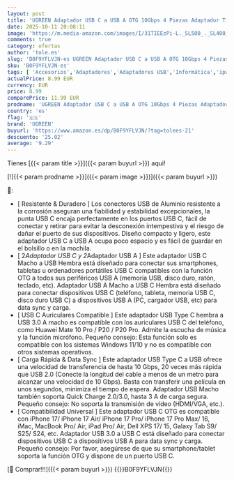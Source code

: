 ```yaml
---
layout: post
title: 'UGREEN Adaptador USB C a USB A OTG 10Gbps 4 Piezas Adaptador Tipo A a Tipo C Carga Rápida Data Sync Compatible con iPhone 17 Pro MAX Air MacBook Air iPad Galaxy S25'
date: 2025-10-11 20:08:11
image: 'https://m.media-amazon.com/images/I/31TIEEzPi-L._SL500_._SL400_.jpg'
comments: true
category: ofertas
author: 'tole.es'
slug: 'B0F9YFLVJN-es UGREEN Adaptador USB C a USB A OTG 10Gbps 4 Piezas...'
sku: 'B0F9YFLVJN-es'
tags: [ 'Accesorios','Adaptadores','Adaptadores USB','Informática','ipad','iphone','ugreen','🇪🇸', ]
actualPrice: 8.99 EUR
currency: EUR
price: 8.99
comparePrice: 11.99 EUR
prodname: 'UGREEN Adaptador USB C a USB A OTG 10Gbps 4 Piezas Adaptador Tipo A a Tipo C Carga Rápida Data Sync Compatible con iPhone 17 Pro MAX Air MacBook Air iPad Galaxy S25'
country: 'es'
flag: '🇪🇸'
brand: 'UGREEN'
buyurl: 'https://www.amazon.es/dp/B0F9YFLVJN/?tag=tolees-21'
descuento: '25.02'
average: '9.29'
---
```


Tienes [{{< param title >}}]({{< param buyurl >}}) aqui!

[![{{< param prodname >}}]({{< param image >}})]({{< param buyurl >}})

🔎:

- [ Resistente & Duradero ] Los conectores USB de Aluminio resistente a la corrosión aseguran una fiabilidad y estabilidad excepcionales, la punta USB C encaja perfectamente en los puertos USB C, fácil de conectar y retirar para evitar la desconexión intempestiva y el riesgo de dañar el puerto de sus dispositivos. Diseño compacto y ligero, este adaptador USB C a USB A ocupa poco espacio y es fácil de guardar en el bolsillo o en la mochila.
- [ 2*Adaptador USB C y 2*Adaptador USB A ] Este adaptador USB C Macho a USB Hembra está diseñado para conectar sus smartphones, tabletas u ordenadores portátiles USB C compatibles con la función OTG a todos sus periféricos USB A (memoria USB, disco duro, ratón, teclado, etc). Adaptador USB A Macho a USB C Hembra está diseñado para conectar dispositivos USB C (teléfono, tableta, memoria USB C, disco duro USB C) a dispositivos USB A (PC, cargador USB, etc) para data sync y carga.
- [ USB C Auriculares Compatible ] Este adaptador USB Type C hembra a USB 3.0 A macho es compatible con los auriculares USB C del teléfono, como Huawei Mate 10 Pro / P20 / P20 Pro. Admite la escucha de música y la función micrófono. Pequeño consejo: Esta función solo es compatible con los sistemas Windows 11/10 y no es compatible con otros sistemas operativos.
- [ Carga Rápida & Data Sync ] Este adaptador USB Type C a USB ofrece una velocidad de transferencia de hasta 10 Gbps, 20 veces más rápida que USB 2.0 (Conecte la longitud del cable a menos de un metro para alcanzar una velocidad de 10 Gbps). Basta con transferir una película en unos segundos, minimiza el tiempo de espera. Adaptador USB Macho también soporta Quick Charge 2.0/3.0, hasta 3 A de carga segura. Pequeño consejo: No soporta la transmisión de vídeo (HDMI/VGA, etc.).
- [ Compatibilidad Universal ] Este adaptador USB C OTG es compatible con iPhone 17/ iPhone 17 Air/ iPhone 17 Pro/ iPhone 17 Pro Max/ 16, iMac, MacBook Pro/ Air, iPad Pro/ Air, Dell XPS 17/ 15, Galaxy Tab S9/ S25/ S24, etc. Adaptador USB 3.0 a USB C está diseñado para conectar dispositivos USB C a dispositivos USB A para data sync y carga. Pequeño consejo: Por favor, asegúrese de que su smartphone/tablet soporta la función OTG y dispone de un puerto USB C.

[🛒 Comprar!!!]({{< param buyurl >}})
{{<world>}}B0F9YFLVJN{{</world>}}
